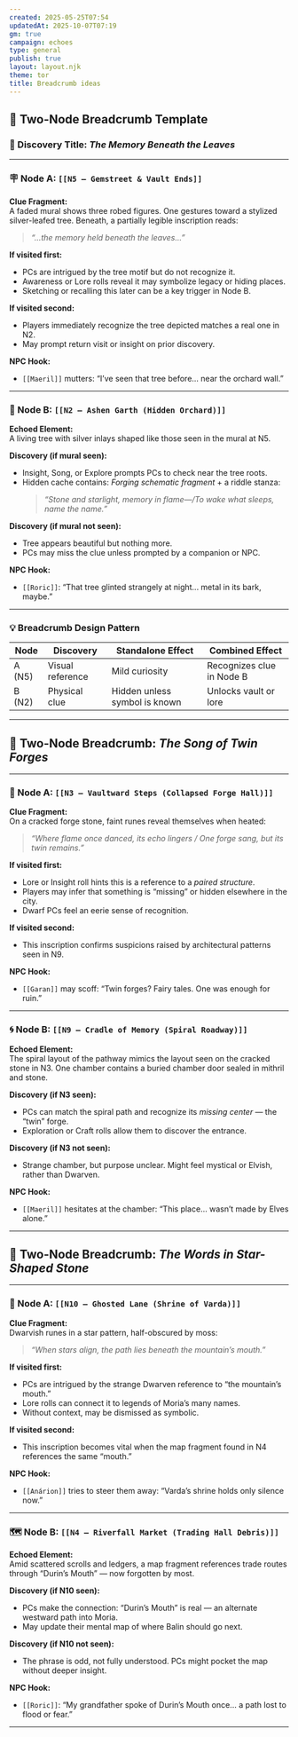 ```yaml
---
created: 2025-05-25T07:54
updatedAt: 2025-10-07T07:19
gm: true
campaign: echoes
type: general
publish: true
layout: layout.njk
theme: tor
title: Breadcrumb ideas
---
```

## 🧭 Two-Node Breadcrumb Template

### 🌟 Discovery Title: *The Memory Beneath the Leaves*

---

### 🪧 Node A: `[[N5 – Gemstreet & Vault Ends]]`

**Clue Fragment:**  
A faded mural shows three robed figures. One gestures toward a stylized silver-leafed tree. Beneath, a partially legible inscription reads:  
> _“…the memory held beneath the leaves…”_

**If visited first:**  
- PCs are intrigued by the tree motif but do not recognize it.
- Awareness or Lore rolls reveal it may symbolize legacy or hiding places.
- Sketching or recalling this later can be a key trigger in Node B.

**If visited second:**  
- Players immediately recognize the tree depicted matches a real one in N2.
- May prompt return visit or insight on prior discovery.

**NPC Hook:**  
- `[[Maeril]]` mutters: “I’ve seen that tree before… near the orchard wall.”

---

### 🌿 Node B: `[[N2 – Ashen Garth (Hidden Orchard)]]`

**Echoed Element:**  
A living tree with silver inlays shaped like those seen in the mural at N5.

**Discovery (if mural seen):**  
- Insight, Song, or Explore prompts PCs to check near the tree roots.
- Hidden cache contains: *Forging schematic fragment* + a riddle stanza:
  > _“Stone and starlight, memory in flame—/To wake what sleeps, name the name.”_

**Discovery (if mural not seen):**  
- Tree appears beautiful but nothing more.
- PCs may miss the clue unless prompted by a companion or NPC.

**NPC Hook:**  
- `[[Roric]]`: “That tree glinted strangely at night... metal in its bark, maybe.”

---

### 💡 Breadcrumb Design Pattern

| Node | Discovery | Standalone Effect | Combined Effect |
|------|-----------|-------------------|------------------|
| A (N5) | Visual reference | Mild curiosity | Recognizes clue in Node B |
| B (N2) | Physical clue | Hidden unless symbol is known | Unlocks vault or lore |

---

## 🧭 Two-Node Breadcrumb: *The Song of Twin Forges*

---

### 🔨 Node A: `[[N3 – Vaultward Steps (Collapsed Forge Hall)]]`

**Clue Fragment:**  
On a cracked forge stone, faint runes reveal themselves when heated:  
> _“Where flame once danced, its echo lingers / One forge sang, but its twin remains.”_

**If visited first:**  
- Lore or Insight roll hints this is a reference to a *paired structure*.
- Players may infer that something is “missing” or hidden elsewhere in the city.
- Dwarf PCs feel an eerie sense of recognition.

**If visited second:**  
- This inscription confirms suspicions raised by architectural patterns seen in N9.

**NPC Hook:**  
- `[[Garan]]` may scoff: “Twin forges? Fairy tales. One was enough for ruin.”

---

### 🌀 Node B: `[[N9 – Cradle of Memory (Spiral Roadway)]]`

**Echoed Element:**  
The spiral layout of the pathway mimics the layout seen on the cracked stone in N3. One chamber contains a buried chamber door sealed in mithril and stone.

**Discovery (if N3 seen):**  
- PCs can match the spiral path and recognize its *missing center* — the “twin” forge.  
- Exploration or Craft rolls allow them to discover the entrance.

**Discovery (if N3 not seen):**  
- Strange chamber, but purpose unclear. Might feel mystical or Elvish, rather than Dwarven.

**NPC Hook:**  
- `[[Maeril]]` hesitates at the chamber: “This place… wasn’t made by Elves alone.”

---

## 🧭 Two-Node Breadcrumb: *The Words in Star-Shaped Stone*

---

### 🌠 Node A: `[[N10 – Ghosted Lane (Shrine of Varda)]]`

**Clue Fragment:**  
Dwarvish runes in a star pattern, half-obscured by moss:  
> _“When stars align, the path lies beneath the mountain’s mouth.”_

**If visited first:**  
- PCs are intrigued by the strange Dwarven reference to “the mountain’s mouth.”
- Lore rolls can connect it to legends of Moria’s many names.
- Without context, may be dismissed as symbolic.

**If visited second:**  
- This inscription becomes vital when the map fragment found in N4 references the same “mouth.”

**NPC Hook:**  
- `[[Anárion]]` tries to steer them away: “Varda’s shrine holds only silence now.”

---

### 🗺️ Node B: `[[N4 – Riverfall Market (Trading Hall Debris)]]`

**Echoed Element:**  
Amid scattered scrolls and ledgers, a map fragment references trade routes through “Durin’s Mouth” — now forgotten by most.

**Discovery (if N10 seen):**  
- PCs make the connection: “Durin’s Mouth” is real — an alternate westward path into Moria.  
- May update their mental map of where Balin should go next.

**Discovery (if N10 not seen):**  
- The phrase is odd, not fully understood. PCs might pocket the map without deeper insight.

**NPC Hook:**  
- `[[Roric]]`: “My grandfather spoke of Durin’s Mouth once... a path lost to flood or fear.”

---
